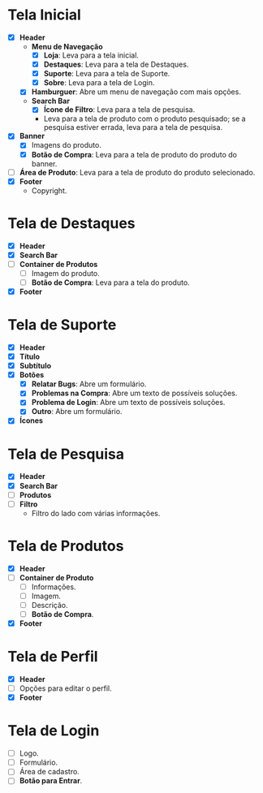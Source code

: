 # Tela Inicial
- [x] **Header**
  - **Menu de Navegação**
    - [x] **Loja**: Leva para a tela inicial.
    - [x] **Destaques**: Leva para a tela de Destaques.
    - [x] **Suporte**: Leva para a tela de Suporte.
    - [x] **Sobre**: Leva para a tela de Login.
  - [x] **Hamburguer**: Abre um menu de navegação com mais opções.
  - **Search Bar**
    - [x] **Ícone de Filtro**: Leva para a tela de pesquisa.
    - Leva para a tela de produto com o produto pesquisado; se a pesquisa estiver errada, leva para a tela de pesquisa.
- [x] **Banner**
  - [x] Imagens do produto.
  - [x] **Botão de Compra**: Leva para a tela de produto do produto do banner.
- [ ] **Área de Produto**: Leva para a tela de produto do produto selecionado.
- [x] **Footer**
  - Copyright.

# Tela de Destaques
- [x] **Header**
- [x] **Search Bar**
- [ ] **Container de Produtos**
  - [ ] Imagem do produto.
  - [ ] **Botão de Compra**: Leva para a tela do produto.
- [x] **Footer**

# Tela de Suporte
- [x] **Header**
- [x] **Título**
- [x] **Subtítulo**
- [x] **Botões**
  - [x] **Relatar Bugs**: Abre um formulário.
  - [x] **Problemas na Compra**: Abre um texto de possíveis soluções.
  - [x] **Problema de Login**: Abre um texto de possíveis soluções.
  - [x] **Outro**: Abre um formulário.
- [x] **Ícones**

# Tela de Pesquisa
- [x] **Header**
- [x] **Search Bar**
- [ ] **Produtos**
- [ ] **Filtro**
  - Filtro do lado com várias informações.

# Tela de Produtos
- [x] **Header**
- [ ] **Container de Produto**
  - [ ] Informações.
  - [ ] Imagem.
  - [ ] Descrição.
  - [ ] **Botão de Compra**.
- [x] **Footer**

# Tela de Perfil
- [x] **Header**
- [ ] Opções para editar o perfil.
- [x] **Footer**

# Tela de Login
- [ ] Logo.
- [ ] Formulário.
- [ ] Área de cadastro.
- [ ] **Botão para Entrar**.
